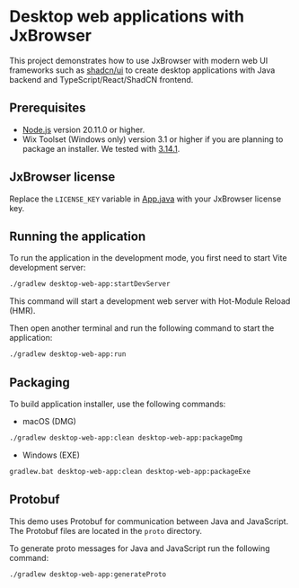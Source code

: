 # Desktop web applications with JxBrowser

This project demonstrates how to use JxBrowser with modern web UI frameworks such
as [shadcn/ui](https://ui.shadcn.com/) to create desktop applications with Java backend and
TypeScript/React/ShadCN frontend.

## Prerequisites

- [Node.js](https://nodejs.org/en/download) version 20.11.0 or higher.
- Wix Toolset (Windows only) version 3.1 or higher if you are planning to package an installer. 
  We tested with [3.14.1](https://github.com/wixtoolset/wix3/releases/tag/wix3141rtm).

## JxBrowser license

Replace the `LICENSE_KEY` variable in [App.java](src/main/java/com/teamdev/jxbrowser/App.java#L24) with your JxBrowser license key.

## Running the application

To run the application in the development mode, you first need to start Vite development server:

```bash
./gradlew desktop-web-app:startDevServer
```

This command will start a development web server with Hot-Module Reload (HMR).

Then open another terminal and run the following command to start the application:

```bash
./gradlew desktop-web-app:run
```

## Packaging

To build application installer, use the following commands:

- macOS (DMG)

```bash
./gradlew desktop-web-app:clean desktop-web-app:packageDmg
```

- Windows (EXE)

```bash
gradlew.bat desktop-web-app:clean desktop-web-app:packageExe
```

## Protobuf

This demo uses Protobuf for communication between Java and JavaScript. The Protobuf files are located in the `proto` directory.

To generate proto messages for Java and JavaScript run the following command:

```bash
./gradlew desktop-web-app:generateProto
```
